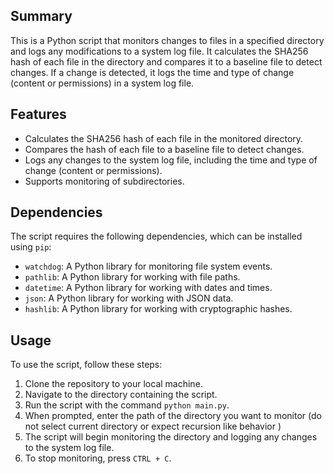 ## Summary

This is a Python script that monitors changes to files in a specified directory and logs any modifications to a system log file. It calculates the SHA256 hash of each file in the directory and compares it to a baseline file to detect changes. If a change is detected, it logs the time and type of change (content or permissions) in a system log file.

## Features

- Calculates the SHA256 hash of each file in the monitored directory.
- Compares the hash of each file to a baseline file to detect changes.
- Logs any changes to the system log file, including the time and type of change (content or permissions).
- Supports monitoring of subdirectories.

## Dependencies

The script requires the following dependencies, which can be installed using `pip`:

- `watchdog`: A Python library for monitoring file system events.
- `pathlib`: A Python library for working with file paths.
- `datetime`: A Python library for working with dates and times.
- `json`: A Python library for working with JSON data.
- `hashlib`: A Python library for working with cryptographic hashes.

## Usage

To use the script, follow these steps:

1. Clone the repository to your local machine.
2. Navigate to the directory containing the script.
3. Run the script with the command `python main.py`.
4. When prompted, enter the path of the directory you want to monitor (do not select current directory or expect recursion like behavior )
5. The script will begin monitoring the directory and logging any changes to the system log file.
6. To stop monitoring, press `CTRL + C`.

